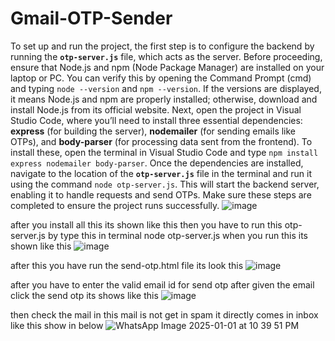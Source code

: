 # Gmail-OTP-Sender
To set up and run the project, the first step is to configure the backend by running the **`otp-server.js`** file, which acts as the server. Before proceeding, ensure that Node.js and npm (Node Package Manager) are installed on your laptop or PC. You can verify this by opening the Command Prompt (cmd) and typing `node --version` and `npm --version`. If the versions are displayed, it means Node.js and npm are properly installed; otherwise, download and install Node.js from its official website. Next, open the project in Visual Studio Code, where you’ll need to install three essential dependencies: **express** (for building the server), **nodemailer** (for sending emails like OTPs), and **body-parser** (for processing data sent from the frontend). To install these, open the terminal in Visual Studio Code and type `npm install express nodemailer body-parser`. Once the dependencies are installed, navigate to the location of the **`otp-server.js`** file in the terminal and run it using the command `node otp-server.js`. This will start the backend server, enabling it to handle requests and send OTPs. Make sure these steps are completed to ensure the project runs successfully.
   ![image](https://github.com/user-attachments/assets/5e7d9b18-8484-4572-ad12-ffabfbc89cb6)

after you install all this its shown like this
then you have to run this otp-server.js by type this in terminal node otp-server.js when you run this its shown like this
![image](https://github.com/user-attachments/assets/ffb362ad-abc0-46eb-bbd2-d6d6ed21f9d7)

after this you have run the send-otp.html file its look this
![image](https://github.com/user-attachments/assets/40929405-610d-4bd2-a362-a500f698662d)

after you have to enter the valid email id for send otp after given the email click the send otp its shows like this
![image](https://github.com/user-attachments/assets/3fd42b64-7f9f-48f5-ae6a-f6c3e27ec4e0)

then check the mail in this mail is not get in spam it directly comes in inbox like this show in below
![WhatsApp Image 2025-01-01 at 10 39 51 PM](https://github.com/user-attachments/assets/4964f85a-7243-448d-bc2a-b6c335964dae)
